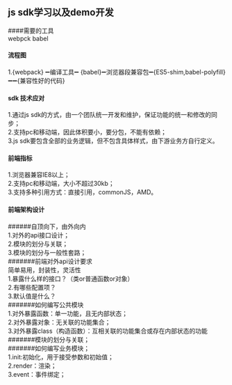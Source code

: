 ## js sdk学习以及demo开发  <br/>

####需要的工具  <br/>
webpck babel
####  流程图     <br/>

1.{webpack} :heavy_minus_sign:编译工具:heavy_minus_sign: {babel}:heavy_minus_sign:浏览器段兼容包:heavy_minus_sign:{ES5-shim,babel-polyfill}:heavy_minus_sign::heavy_minus_sign:{兼容性好的代码}  <br/>


#### sdk 技术应对  <br/>

1.通过js sdk的方式，由一个团队统一开发和维护，保证功能的统一和修改的同步；  <br/>
2.支持pc和移动端，因此体积要小，要分包，不能有依赖；  <br/>
3.js sdk要包含全部的业务逻辑，但不包含具体样式，由下游业务方自行定义。  <br/>


#### 前端指标  <br/>
1.浏览器兼容IE8以上；  <br/>
2.支持pc和移动端，大小不超过30kb；  <br/>
3.支持多种引用方式：直接引用，commonJS，AMD。  <br/>


#### 前端架构设计  <br/>
######自顶向下，由外向内  <br/>
                    1.对外的api接口设计；  <br/>
                    2.模块的划分与关联；  <br/>
                    3.模块的划分与一般性套路；  <br/>
#######前端对外api设计要求  <br/>
                    简单易用，封装性，灵活性  <br/> 
                                1.暴露什么样的接口？（类or普通函数or对象）  <br/>
                                2.有哪些配置项？  <br/>
                                3.默认值是什么？  <br/>
 #######如何编写公共模块  <br/>
                    1.对外暴露函数：单一功能，且无内部状态；  <br/>
                    2.对外暴露对象：无关联的功能集合；  <br/>
                    3.对外暴露class（构造函数）：互相关联的功能集合或存在内部状态的功能  <br/>
#######模块的划分与关联；  <br/>
#######如何编写业务模块；  <br/>
                    1.init:初始化，用于接受参数和初始值；  <br/>
                    2.render：渲染；  <br/>
                    3.event：事件绑定；  <br/>                                          